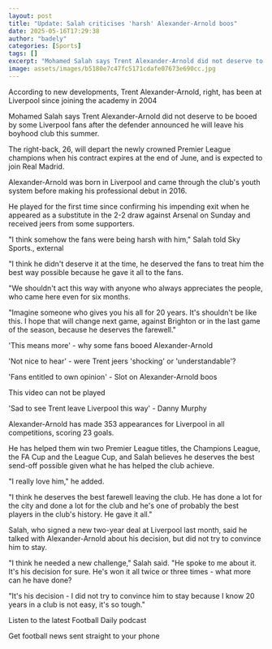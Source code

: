 ```yaml
---
layout: post
title: "Update: Salah criticises 'harsh' Alexander-Arnold boos"
date: 2025-05-16T17:29:38
author: "badely"
categories: [Sports]
tags: []
excerpt: "Mohamed Salah says Trent Alexander-Arnold did not deserve to be booed by some Liverpool fans after the defender announced he will leave his boyhood cl"
image: assets/images/b5180e7c47fc5171cdafe07673e690cc.jpg
---
```


According to new developments, Trent Alexander-Arnold, right, has been at Liverpool since joining the academy in 2004

Mohamed Salah says Trent Alexander-Arnold did not deserve to be booed by some Liverpool fans after the defender announced he will leave his boyhood club this summer.

The right-back, 26, will depart the newly crowned Premier League champions when his contract expires at the end of June, and is expected to join Real Madrid.

Alexander-Arnold was born in Liverpool and came through the club's youth system before making his professional debut in 2016.

He played for the first time since confirming his impending exit when he appeared as a substitute in the 2-2 draw against Arsenal on Sunday and received jeers from some supporters.

"I think somehow the fans were being harsh with him," Salah told Sky Sports., external

"I think he didn't deserve it at the time, he deserved the fans to treat him the best way possible because he gave it all to the fans.

"We shouldn't act this way with anyone who always appreciates the people, who came here even for six months.

"Imagine someone who gives you his all for 20 years. It's shouldn't be like this. I hope that will change next game, against Brighton or in the last game of the season, because he deserves the farewell."

'This means more' - why some fans booed Alexander-Arnold

'Not nice to hear' - were Trent jeers 'shocking' or 'understandable'?

'Fans entitled to own opinion' - Slot on Alexander-Arnold boos

This video can not be played

'Sad to see Trent leave Liverpool this way' - Danny Murphy

Alexander-Arnold has made 353 appearances for Liverpool in all competitions, scoring 23 goals.

He has helped them win two Premier League titles, the Champions League, the FA Cup and the League Cup, and Salah believes he deserves the best send-off possible given what he has helped the club achieve.

"I really love him," he added.

"I think he deserves the best farewell leaving the club. He has done a lot for the city and done a lot for the club and he's one of probably the best players in the club's history. He gave it all."

Salah, who signed a new two-year deal at Liverpool last month, said he talked with Alexander-Arnold about his decision, but did not try to convince him to stay.

"I think he needed a new challenge," Salah said. "He spoke to me about it. It's his decision for sure. He's won it all twice or three times - what more can he have done?

"It's his decision - I did not try to convince him to stay because I know 20 years in a club is not easy, it's so tough."

Listen to the latest Football Daily podcast

Get football news sent straight to your phone

